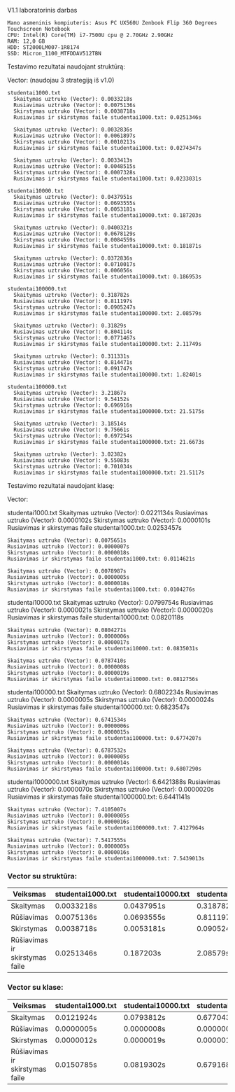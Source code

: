   V1.1 laboratorinis darbas
  
    Mano asmeninis kompiuteris: Asus PC UX560U Zenbook Flip 360 Degrees Touchscreen Notebook 
    CPU: Intel(R) Core(TM) i7-7500U cpu @ 2.70GHz 2.90GHz
    RAM: 12,0 GB
    HDD: ST2000LM007-1R8174
    SSD: Micron_1100_MTFDDAV512TBN
  
  Testavimo rezultatai naudojant struktūrą:
  
Vector: (naudojau 3 strategiją iš v1.0)
      
    studentai1000.txt
      Skaitymas uztruko (Vector): 0.0033218s
      Rusiavimas uztruko (Vector): 0.0075136s
      Skirstymas uztruko (Vector): 0.0038718s
      Rusiavimas ir skirstymas faile studentai1000.txt: 0.0251346s
      
      Skaitymas uztruko (Vector): 0.0032836s
      Rusiavimas uztruko (Vector): 0.0061897s
      Skirstymas uztruko (Vector): 0.0010213s
      Rusiavimas ir skirstymas faile studentai1000.txt: 0.0274347s
      
      Skaitymas uztruko (Vector): 0.0033413s
      Rusiavimas uztruko (Vector): 0.0048515s
      Skirstymas uztruko (Vector): 0.0007328s
      Rusiavimas ir skirstymas faile studentai1000.txt: 0.0233031s

    studentai10000.txt
      Skaitymas uztruko (Vector): 0.0437951s
      Rusiavimas uztruko (Vector): 0.0693555s
      Skirstymas uztruko (Vector): 0.0053181s
      Rusiavimas ir skirstymas faile studentai10000.txt: 0.187203s
      
      Skaitymas uztruko (Vector): 0.0400321s
      Rusiavimas uztruko (Vector): 0.0678129s
      Skirstymas uztruko (Vector): 0.0084559s
      Rusiavimas ir skirstymas faile studentai10000.txt: 0.181871s
      
      Skaitymas uztruko (Vector): 0.0372836s
      Rusiavimas uztruko (Vector): 0.0710017s
      Skirstymas uztruko (Vector): 0.006056s
      Rusiavimas ir skirstymas faile studentai10000.txt: 0.186953s

    studentai100000.txt
      Skaitymas uztruko (Vector): 0.318782s
      Rusiavimas uztruko (Vector): 0.811197s
      Skirstymas uztruko (Vector): 0.0905247s
      Rusiavimas ir skirstymas faile studentai100000.txt: 2.08579s
      
      Skaitymas uztruko (Vector): 0.31829s
      Rusiavimas uztruko (Vector): 0.804114s
      Skirstymas uztruko (Vector): 0.0771467s
      Rusiavimas ir skirstymas faile studentai100000.txt: 2.11749s
      
      Skaitymas uztruko (Vector): 0.311331s
      Rusiavimas uztruko (Vector): 0.814471s
      Skirstymas uztruko (Vector): 0.091747s
      Rusiavimas ir skirstymas faile studentai100000.txt: 1.82401s

    studentai100000.txt
      Skaitymas uztruko (Vector): 3.21867s
      Rusiavimas uztruko (Vector): 9.54152s
      Skirstymas uztruko (Vector): 0.696916s
      Rusiavimas ir skirstymas faile studentai1000000.txt: 21.5175s
      
      Skaitymas uztruko (Vector): 3.18514s
      Rusiavimas uztruko (Vector): 9.75661s
      Skirstymas uztruko (Vector): 0.697254s
      Rusiavimas ir skirstymas faile studentai1000000.txt: 21.6673s
      
      Skaitymas uztruko (Vector): 3.02382s
      Rusiavimas uztruko (Vector): 9.55083s
      Skirstymas uztruko (Vector): 0.701034s
      Rusiavimas ir skirstymas faile studentai1000000.txt: 21.5117s
    
  Testavimo rezultatai naudojant klasę:
    
  Vector:

  studentai1000.txt
    Skaitymas uztruko (Vector): 0.0221134s 
    Rusiavimas uztruko (Vector): 0.0000102s
    Skirstymas uztruko (Vector): 0.0000101s
    Rusiavimas ir skirstymas faile studentai1000.txt: 0.0253457s

    Skaitymas uztruko (Vector): 0.0075651s
    Rusiavimas uztruko (Vector): 0.0000007s
    Skirstymas uztruko (Vector): 0.0000018s
    Rusiavimas ir skirstymas faile studentai1000.txt: 0.0114621s
    
    Skaitymas uztruko (Vector): 0.0078987s
    Rusiavimas uztruko (Vector): 0.0000005s
    Skirstymas uztruko (Vector): 0.0000018s
    Rusiavimas ir skirstymas faile studentai1000.txt: 0.0104276s

  studentai10000.txt
    Skaitymas uztruko (Vector): 0.0799754s
    Rusiavimas uztruko (Vector): 0.0000021s
    Skirstymas uztruko (Vector): 0.0000020s
    Rusiavimas ir skirstymas faile studentai10000.txt: 0.0820118s
    
    Skaitymas uztruko (Vector): 0.0804271s
    Rusiavimas uztruko (Vector): 0.0000006s
    Skirstymas uztruko (Vector): 0.0000017s
    Rusiavimas ir skirstymas faile studentai10000.txt: 0.0835031s
    
    Skaitymas uztruko (Vector): 0.0787410s
    Rusiavimas uztruko (Vector): 0.0000008s
    Skirstymas uztruko (Vector): 0.0000019s
    Rusiavimas ir skirstymas faile studentai10000.txt: 0.0812756s

  studentai100000.txt
    Skaitymas uztruko (Vector): 0.6802234s
    Rusiavimas uztruko (Vector): 0.0000005s
    Skirstymas uztruko (Vector): 0.0000024s
    Rusiavimas ir skirstymas faile studentai100000.txt: 0.6823547s
    
    Skaitymas uztruko (Vector): 0.6741534s
    Rusiavimas uztruko (Vector): 0.0000006s
    Skirstymas uztruko (Vector): 0.0000015s
    Rusiavimas ir skirstymas faile studentai100000.txt: 0.6774207s
    
    Skaitymas uztruko (Vector): 0.6787532s
    Rusiavimas uztruko (Vector): 0.0000005s
    Skirstymas uztruko (Vector): 0.0000014s
    Rusiavimas ir skirstymas faile studentai100000.txt: 0.6807290s

  studentai1000000.txt
    Skaitymas uztruko (Vector): 6.6421388s
    Rusiavimas uztruko (Vector): 0.0000070s
    Skirstymas uztruko (Vector): 0.0000020s
    Rusiavimas ir skirstymas faile studentai1000000.txt: 6.6441141s 
    
    Skaitymas uztruko (Vector): 7.4105007s
    Rusiavimas uztruko (Vector): 0.0000005s
    Skirstymas uztruko (Vector): 0.0000016s
    Rusiavimas ir skirstymas faile studentai1000000.txt: 7.4127964s
    
    Skaitymas uztruko (Vector): 7.5417555s
    Rusiavimas uztruko (Vector): 0.0000005s
    Skirstymas uztruko (Vector): 0.0000016s
    Rusiavimas ir skirstymas faile studentai1000000.txt: 7.5439013s


### Vector su struktūra:

| Veiksmas                            | studentai1000.txt | studentai10000.txt | studentai100000.txt | studentai1000000.txt |
|-------------------------------------|-------------------|-------------------- |----------------------|-----------------------|
| Skaitymas                           | 0.0033218s        | 0.0437951s          | 0.318782s           | 3.21867s             |
| Rūšiavimas                          | 0.0075136s        | 0.0693555s          | 0.811197s           | 9.54152s             |
| Skirstymas                          | 0.0038718s        | 0.0053181s          | 0.0905247s          | 0.696916s            |
| Rūšiavimas ir skirstymas faile      | 0.0251346s        | 0.187203s           | 2.08579s            | 21.5175s             |

### Vector su klase:

| Veiksmas                            | studentai1000.txt | studentai10000.txt | studentai100000.txt | studentai1000000.txt |
|-------------------------------------|-------------------|--------------------|---------------------|----------------------|
| Skaitymas                           | 0.0121924s        | 0.0793812s         | 0.6770433s          | 7.198465s            |
| Rūšiavimas                          | 0.0000005s        | 0.0000008s         | 0.0000005s          | 0.0000027s           |
| Skirstymas                          | 0.0000012s        | 0.0000019s         | 0.0000019s          | 0.0000017s           |
| Rūšiavimas ir skirstymas faile      | 0.0150785s        | 0.0819302s         | 0.6791681s          | 7.1989373s           |


